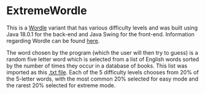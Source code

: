 # ExtremeWordle
This is a [Wordle](https://www.nytimes.com/games/wordle/index.html) variant that has various difficulty levels and was built using Java 18.0.1 for the back-end and Java Swing for the front-end. Information regarding Wordle can be found [here](https://en.wikipedia.org/wiki/Wordle).

The word chosen by the program (which the user will then try to guess) is a random five letter word which is selected from a list of English words sorted by the number of times they occur in a database of books. This list was imported as this [.txt file](https://norvig.com/google-books-common-words.txt). Each of the 5 difficulty levels chooses from 20% of the 5-letter words, with the most common 20% selected for easy mode and the rarest 20% selected for extreme mode.

